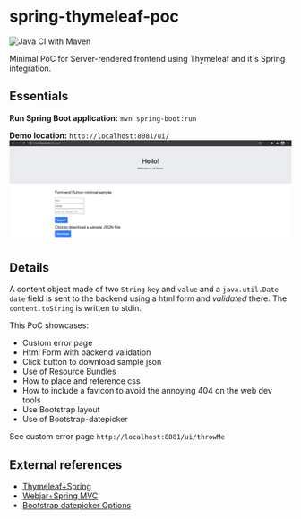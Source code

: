# spring-thymeleaf-poc
![Java CI with Maven](https://github.com/jamoroch/spring-thymeleaf-poc/workflows/Java%20CI%20with%20Maven/badge.svg)

Minimal PoC for Server-rendered frontend using Thymeleaf and it´s Spring integration. 
## Essentials
 **Run Spring Boot application:**
`mvn spring-boot:run`

 **Demo location:**
`http://localhost:8081/ui/`
![screenshort](images/screenshot.png)

## Details
A content object made of two `String` `key` and `value` and a `java.util.Date` `date` field is sent to the backend using a html form and *validated* there. The `content.toString` is written to stdin.

This PoC showcases:
* Custom error page
* Html Form with backend validation
* Click button to download sample json
* Use of Resource Bundles
* How to place and reference css
* How to include a favicon to avoid the annoying 404 on the web dev tools
* Use Bootstrap layout
* Use of Bootstrap-datepicker


See custom error page
`http://localhost:8081/ui/throwMe`

## External references

* [Thymeleaf+Spring](https://www.thymeleaf.org/doc/tutorials/3.0/thymeleafspring.html)
* [Webjar+Spring MVC](https://www.webjars.org/documentation#springmvc)
* [Bootstrap datepicker Options](https://bootstrap-datepicker.readthedocs.io/en/latest/options.html#)
